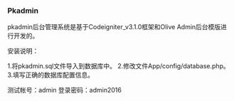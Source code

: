 
### Pkadmin

  pkadmin后台管理系统是基于Codeigniter_v3.1.0框架和Olive Admin后台模版进行开发的。
  
安装说明：

1.将pkadmin.sql文件导入到数据库中。
2.修改文件App/config/database.php。 
3.填写正确的数据库配置信息。 

测试帐号：admin
登录密码：admin2016
